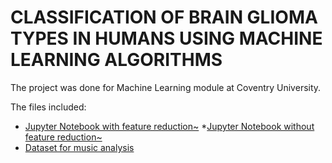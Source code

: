 #     CLASSIFICATION OF BRAIN GLIOMA TYPES IN HUMANS USING MACHINE LEARNING ALGORITHMS

The project was done for Machine Learning module at Coventry University.

The files included:
 * [Jupyter Notebook with feature reduction~](with_feature_reduction.ipynb)
  *[Jupyter Notebook without feature reduction~](without_feature_reduction.ipynb)
 * [Dataset for music analysis](glioma.csv)
